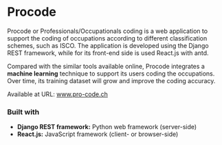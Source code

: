 # Procode

Procode or Professionals/Occupationals coding is a web application 
to support the coding of occupations according to different classification schemes, such as ISCO. The application
is developed using the Django REST framework, while for its front-end side is used React.js with antd. 

Compared with the similar tools available online, Procode integrates a <strong>machine learning</strong> technique to support its users
coding the occupations. Over time, its training dataset will grow and improve the coding accuracy.

Available at URL: www.pro-code.ch

<h3>Built with</h3>
<ul>
  <li><strong>Django REST framework:</strong>  Python web framework (server-side)</li>
  <li><strong>React.js:</strong> JavaScript framework (client- or browser-side)</li>
</ul>
